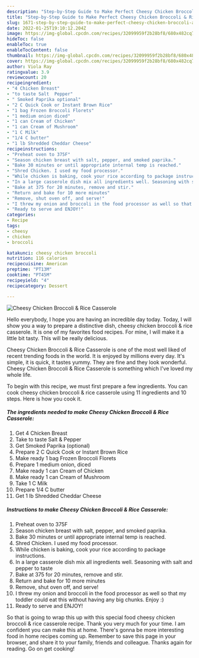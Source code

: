 ```yaml
---
description: "Step-by-Step Guide to Make Perfect Cheesy Chicken Broccoli & Rice Casserole"
title: "Step-by-Step Guide to Make Perfect Cheesy Chicken Broccoli & Rice Casserole"
slug: 1671-step-by-step-guide-to-make-perfect-cheesy-chicken-broccoli-and-amp-rice-casserole
date: 2022-01-25T19:10:12.204Z
image: https://img-global.cpcdn.com/recipes/32099959f2b28bf8/680x482cq70/cheesy-chicken-broccoli-rice-casserole-recipe-main-photo.jpg
hideToc: false
enableToc: true
enableTocContent: false
thumbnail: https://img-global.cpcdn.com/recipes/32099959f2b28bf8/680x482cq70/cheesy-chicken-broccoli-rice-casserole-recipe-main-photo.jpg
cover: https://img-global.cpcdn.com/recipes/32099959f2b28bf8/680x482cq70/cheesy-chicken-broccoli-rice-casserole-recipe-main-photo.jpg
author: Viola Ray
ratingvalue: 3.9
reviewcount: 20
recipeingredient:
- "4 Chicken Breast"
- "to taste Salt  Pepper"
- " Smoked Paprika optional"
- "2 C Quick Cook or Instant Brown Rice"
- "1 bag Frozen Broccoli Florets"
- "1 medium onion diced"
- "1 can Cream of Chicken"
- "1 can Cream of Mushroom"
- "1 C Milk"
- "1/4 C butter"
- "1 lb Shredded Cheddar Cheese"
recipeinstructions:
- "Preheat oven to 375F"
- "Season chicken breast with salt, pepper, and smoked paprika."
- "Bake 30 minutes or until appropriate internal temp is reached."
- "Shred Chicken. I used my food processor."
- "While chicken is baking, cook your rice according to package instructions."
- "In a large casserole dish mix all ingredients well. Seasoning with salt and pepper to taste"
- "Bake at 375 for 20 minutes, remove and stir."
- "Return and bake for 10 more minutes"
- "Remove, shut oven off, and serve!"
- "I threw my onion and broccoli in the food processor as well so that my toddler could eat this without having any big chunks. Enjoy :)"
- "Ready to serve and ENJOY!"
categories:
- Recipe
tags:
- cheesy
- chicken
- broccoli

katakunci: cheesy chicken broccoli 
nutrition: 116 calories
recipecuisine: American
preptime: "PT13M"
cooktime: "PT45M"
recipeyield: "4"
recipecategory: Dessert

---
```



![Cheesy Chicken Broccoli & Rice Casserole](https://img-global.cpcdn.com/recipes/32099959f2b28bf8/680x482cq70/cheesy-chicken-broccoli-rice-casserole-recipe-main-photo.jpg)

Hello everybody, I hope you are having an incredible day today. Today, I will show you a way to prepare a distinctive dish, cheesy chicken broccoli & rice casserole. It is one of my favorites food recipes. For mine, I will make it a little bit tasty. This will be really delicious.



Cheesy Chicken Broccoli & Rice Casserole is one of the most well liked of recent trending foods in the world. It is enjoyed by millions every day. It's simple, it is quick, it tastes yummy. They are fine and they look wonderful. Cheesy Chicken Broccoli & Rice Casserole is something which I've loved my whole life.


To begin with this recipe, we must first prepare a few ingredients. You can cook cheesy chicken broccoli & rice casserole using 11 ingredients and 10 steps. Here is how you cook it.

<!--inarticleads1-->

##### The ingredients needed to make Cheesy Chicken Broccoli & Rice Casserole:

1. Get 4 Chicken Breast
1. Take to taste Salt & Pepper
1. Get  Smoked Paprika (optional)
1. Prepare 2 C Quick Cook or Instant Brown Rice
1. Make ready 1 bag Frozen Broccoli Florets
1. Prepare 1 medium onion, diced
1. Make ready 1 can Cream of Chicken
1. Make ready 1 can Cream of Mushroom
1. Take 1 C Milk
1. Prepare 1/4 C butter
1. Get 1 lb Shredded Cheddar Cheese




<!--inarticleads2-->

##### Instructions to make Cheesy Chicken Broccoli & Rice Casserole:

1. Preheat oven to 375F
1. Season chicken breast with salt, pepper, and smoked paprika.
1. Bake 30 minutes or until appropriate internal temp is reached.
1. Shred Chicken. I used my food processor.
1. While chicken is baking, cook your rice according to package instructions.
1. In a large casserole dish mix all ingredients well. Seasoning with salt and pepper to taste
1. Bake at 375 for 20 minutes, remove and stir.
1. Return and bake for 10 more minutes
1. Remove, shut oven off, and serve!
1. I threw my onion and broccoli in the food processor as well so that my toddler could eat this without having any big chunks. Enjoy :)
1. Ready to serve and ENJOY!



So that is going to wrap this up with this special food cheesy chicken broccoli & rice casserole recipe. Thank you very much for your time. I am confident you can make this at home. There's gonna be more interesting food in home recipes coming up. Remember to save this page in your browser, and share it to your family, friends and colleague. Thanks again for reading. Go on get cooking!
